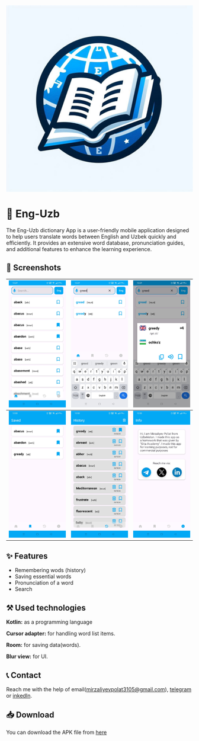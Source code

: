
![Logo](https://github.com/MirzalievPulat/Eng-uzb-dictionary/blob/main/dictionary_logo.png?raw=true)


# 📘 Eng-Uzb

The Eng-Uzb dictionary App is a user-friendly mobile application designed to help users translate words between English and Uzbek quickly and efficiently. It provides an extensive word database, pronunciation guides, and additional features to enhance the learning experience.
## 📸 Screenshots

| <img src="https://github.com/MirzalievPulat/Eng-uzb-dictionary/blob/main/1.jpg?raw=true" width="200"/> | <img src="https://github.com/MirzalievPulat/Eng-uzb-dictionary/blob/main/2.jpg?raw=true" width="200"/> | <img src="https://github.com/MirzalievPulat/Eng-uzb-dictionary/blob/main/3.jpg?raw=true" width="200"/> |
|---|---|---|
| <img src="https://github.com/MirzalievPulat/Eng-uzb-dictionary/blob/main/4.jpg?raw=true" width="200"/> | <img src="https://github.com/MirzalievPulat/Eng-uzb-dictionary/blob/main/5.jpg?raw=true" width="200"/> | <img src="https://github.com/MirzalievPulat/Eng-uzb-dictionary/blob/main/6.jpg?raw=true" width="200"/> |


## ✨ Features
- Remembering wods (history)
- Saving essential words
- Pronunciation of a word
- Search

## ⚒️ Used technologies 

**Kotlin:** as a programming language

**Cursor adapter:** for handling word list items.

**Room:** for saving data(words).

**Blur view:** for UI.


## 📞 Contact

Reach me with the help of email(mirzaliyevpolat3105@gmail.com), [telegram](https://t.me/mirzaliyev2002) or [inkedIn](https://www.linkedin.com/in/po-lat-mirzaliyev-1628762b6/).

## 📥 Download

You can download the APK file from [here](https://github.com/MirzalievPulat/Eng-uzb-dictionary/raw/main/app-release.apk)
